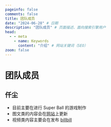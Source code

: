 ```yaml
---
pageinfo: false
comments: false
title: 团队成员
date: "2024-06-28" # 日期
description: "团队成员" # 页面描述、面向搜索引擎用户
head:
  - - meta
    - name: Keywords
      content: "介绍" # 网站关键词（SEO）
zoom: false
---
```


<script setup>
import { VPTeamMembers } from 'vitepress/theme'

const members = [
  {
    avatar: 'https://image.tuclink.com/image/2024.06/logo.jpg.1718701971',
    name: '仟尘',
    title: '制作人',
    links: [
      { icon: {
        svg: '<svg viewBox="0 0 24 24" stroke="currentcolor" stroke-width="2" stroke-linecap="round" xmlns="http://www.w3.org/2000/svg"><rect fill="none" x="1.3333" y="6" width="21.333" height="15.333" rx="4" ry="4"/><path d="m8 12.4v1.2"/><path d="m16 12.4v1.2"/><path d="m5.8853 2.6667L8.552 5.3334"/><path d="m18.115 2.6667-2.6667 2.6667"/></svg>',
          },
        link: "https://b23.tv/Dy49jbs" },
      { icon: {
        svg: '<svg xmlns="http://www.w3.org/2000/svg" viewBox="0 0 24 21" stroke="currentcolor" stroke-width="2" stroke-linecap="round" stroke-linejoin="round"><path fill="none" d="M4 4h16c1.1.0 2 .9 2 2v12c0 1.1-.9 2-2 2H4c-1.1.0-2-.9-2-2V6c0-1.1.9-2 2-2z"/><polyline fill="none" points="22,6 12,13 2,6"/></svg>',
          },
        link: "mailto:feedback@tuclink.com" }
    ]
  },
  {
    avatar: 'https://avatars.githubusercontent.com/u/38809414?v=4',
    name: 'ikamusume7',
    title: '开发者',
    links: [
      { icon: {
        svg: '<svg xmlns="http://www.w3.org/2000/svg" width="1em" height="1em" viewBox="0 0 48 42"><defs><mask id="ipTWebPage0"><g fill="none"><rect width="40" height="32" x="4" y="8" stroke="#fff" stroke-linejoin="round" stroke-width="4" rx="3"/><path fill="#555" stroke="#fff" stroke-width="4" d="M4 11a3 3 0 0 1 3-3h34a3 3 0 0 1 3 3v9H4z"/><circle r="2" fill="#fff" transform="matrix(0 -1 -1 0 10 14)"/><circle r="2" fill="#fff" transform="matrix(0 -1 -1 0 16 14)"/></g></mask></defs><path fill="currentColor" d="M0 0h48v48H0z" mask="url(#ipTWebPage0)"/></svg>',
        }, 
      link: 'https://ikamusume7.org/' }
    ]
  },
]
</script>

# 团队成员

<VPTeamMembers size="small" :members="members" />

## 仟尘
- 目前主要在进行 Super Ball 的游戏制作
- 图文类的内容会在[网站](https://post.tuclink.com/)上更新
- 视频类内容主要会在发布 [billbill](https://space.bilibili.com/3493262625081631)